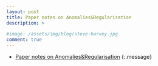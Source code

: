 ```yaml
---
layout: post
title: Paper notes on Anomalies&Regularisation
description: >
  
#image: /assets/img/blog/steve-harvey.jpg
comment: true
---
```



* [Paper notes on Anomalies&Regularisation](../../Papers/AnomalyAndRegularisation.md)
{:.message}